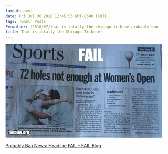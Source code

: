 ```yaml
---
layout: post
date: Fri Jul 30 2010 12:45:53 GMT-0500 (CDT)
tags: Tumblr Posts
Permalink: /2010/07/that-is-totally-the-chicago-tribune-probably-ban
title: That is totally the Chicago Tribune!
---
```


![](/public/assets/tumblr/tumblr_l6dtchL6fL1qa4klho1_500.jpg)

[Probably Ban News: Headline FAIL - FAIL Blog](http://failblog.org/2010/07/30/epic-fail-photo-headline-fail-8/?utm_source=feedburner&utm_medium=feed&utm_campaign=Feed%3A+failblog+%28The+FAIL+Blog+-+Fail+Pictures+%26+Videos+at+Failblog.ORG%29&utm_content=Google+Reader)
